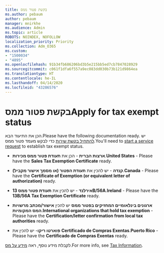 ```yaml
---
title: בקשת פטור ממס
ms.author: pebaum
author: pebaum
manager: mnirkhe
ms.audience: Admin
ms.topic: article
ROBOTS: NOINDEX, NOFOLLOW
localization_priority: Priority
ms.collection: Adm_O365
ms.custom:
- "1500034"
- "4895"
ms.openlocfilehash: 91b34fb686206bd3b5e215bb5ed7cb7847028929
ms.sourcegitcommit: c061f1dfa6f557a9ec083dd030b73b121d9864ea
ms.translationtype: HT
ms.contentlocale: he-IL
ms.lasthandoff: 04/14/2020
ms.locfileid: "43286576"
---
```

# <a name="apply-for-tax-exempt-status"></a><span data-ttu-id="e3179-102">בקשת פטור ממס</span><span class="sxs-lookup"><span data-stu-id="e3179-102">Apply for tax exempt status</span></span>

<span data-ttu-id="e3179-103">הכן את התיעוד הבא.</span><span class="sxs-lookup"><span data-stu-id="e3179-103">Please have the following documentation ready.</span></span> <span data-ttu-id="e3179-104">יש [להתחיל בקשת שירות](https://docs.microsoft.com/office365/admin/contact-support-for-business-products) כדי לבקש מעמד פטור ממס.</span><span class="sxs-lookup"><span data-stu-id="e3179-104">You'll need to [start a service request](https://docs.microsoft.com/office365/admin/contact-support-for-business-products) to establish tax exempt status.</span></span>

- <span data-ttu-id="e3179-105">**ארצות הברית** - הכן את **תעודת פטור ממס מכירות**.</span><span class="sxs-lookup"><span data-stu-id="e3179-105">**United States** - Please have the **Sales Tax Exemption Certificate** ready.</span></span>

- <span data-ttu-id="e3179-106">**קנדה** - יש להכין את **תעודת הפטור (או מסמך אישור מקביל)**.</span><span class="sxs-lookup"><span data-stu-id="e3179-106">**Canada** - Please have the **Certificate of Exemption (or equivalent letter of authorization)** ready.</span></span>

- <span data-ttu-id="e3179-107">**אירלנד** - יש להכין את **תעודת פטור ממס 13B/56A**.</span><span class="sxs-lookup"><span data-stu-id="e3179-107">**Ireland** - Please have the **13B/56A Tax Exemption Certificate** ready.</span></span>

- <span data-ttu-id="e3179-108">**ארגונים בינלאומיים המחזיקים בפטור ממס** יש להכין **אישור/מכתב מרשויות המס המקומיות**.</span><span class="sxs-lookup"><span data-stu-id="e3179-108">**International organizations that hold tax exemption** - Please have the **Certification/letter confirmation from local tax authorities** ready.</span></span>

- <span data-ttu-id="e3179-109">**פוארטו ריקו**- יש להכין את **Certificado de Compras Exentas**.</span><span class="sxs-lookup"><span data-stu-id="e3179-109">**Puerto Rico** - Please have the **Certificado de Compras Exentas** ready.</span></span>

<span data-ttu-id="e3179-110">לקבלת מידע נוסף, ראה [מידע על מס](https://docs.microsoft.com/microsoft-365/commerce/billing-and-payments/tax-information?view=o365-worldwide).</span><span class="sxs-lookup"><span data-stu-id="e3179-110">For more info, see [Tax Information](https://docs.microsoft.com/microsoft-365/commerce/billing-and-payments/tax-information?view=o365-worldwide).</span></span>
